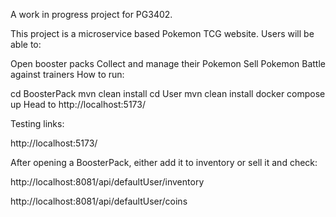 A work in progress project for PG3402.

This project is a microservice based Pokemon TCG website. Users will be able to:

Open booster packs
Collect and manage their Pokemon
Sell Pokemon
Battle against trainers
How to run:

cd BoosterPack
mvn clean install
cd User
mvn clean install
docker compose up
Head to http://localhost:5173/

Testing links:

http://localhost:5173/

After opening a BoosterPack, either add it to inventory or sell it and check:

http://localhost:8081/api/defaultUser/inventory

http://localhost:8081/api/defaultUser/coins
